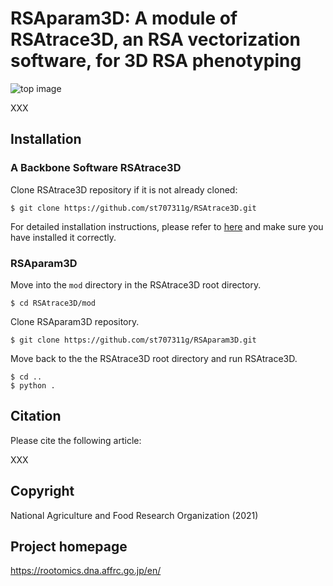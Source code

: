 # RSAparam3D: A module of RSAtrace3D, an RSA vectorization software, for 3D RSA phenotyping

![top image](figures/top_image.jpg) 

XXX

## Installation

### A Backbone Software RSAtrace3D

Clone RSAtrace3D repository if it is not already cloned:

    $ git clone https://github.com/st707311g/RSAtrace3D.git

For detailed installation instructions, please refer to [here](https://github.com/st707311g/RSAtrace3D) and make sure you have installed it correctly.

### RSAparam3D

Move into the `mod` directory in the RSAtrace3D root directory.

    $ cd RSAtrace3D/mod

Clone RSAparam3D repository.

    $ git clone https://github.com/st707311g/RSAparam3D.git

Move back to the the RSAtrace3D root directory and run RSAtrace3D.

    $ cd .. 
    $ python .

## Citation

Please cite the following article:

XXX

## Copyright

National Agriculture and Food Research Organization (2021)

## Project homepage
https://rootomics.dna.affrc.go.jp/en/
